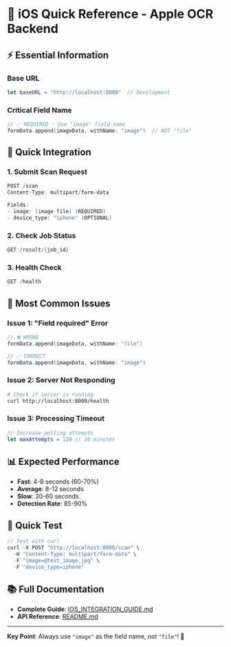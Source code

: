 # 📱 iOS Quick Reference - Apple OCR Backend

## ⚡ **Essential Information**

### **Base URL**
```swift
let baseURL = "http://localhost:8000"  // Development
```

### **Critical Field Name**
```swift
// ✅ REQUIRED - Use "image" field name
formData.append(imageData, withName: "image")  // NOT "file"
```

## 🔧 **Quick Integration**

### **1. Submit Scan Request**
```swift
POST /scan
Content-Type: multipart/form-data

Fields:
- image: [image file] (REQUIRED)
- device_type: "iphone" (OPTIONAL)
```

### **2. Check Job Status**
```swift
GET /result/{job_id}
```

### **3. Health Check**
```swift
GET /health
```

## 🚨 **Most Common Issues**

### **Issue 1: "Field required" Error**
```swift
// ❌ WRONG
formData.append(imageData, withName: "file")

// ✅ CORRECT  
formData.append(imageData, withName: "image")
```

### **Issue 2: Server Not Responding**
```bash
# Check if server is running
curl http://localhost:8000/health
```

### **Issue 3: Processing Timeout**
```swift
// Increase polling attempts
let maxAttempts = 120 // 10 minutes
```

## 📊 **Expected Performance**

- **Fast**: 4-8 seconds (60-70%)
- **Average**: 8-12 seconds  
- **Slow**: 30-60 seconds
- **Detection Rate**: 85-90%

## 🎯 **Quick Test**

```swift
// Test with curl
curl -X POST "http://localhost:8000/scan" \
  -H "Content-Type: multipart/form-data" \
  -F "image=@test_image.jpg" \
  -F "device_type=iphone"
```

## 📚 **Full Documentation**

- **Complete Guide**: [IOS_INTEGRATION_GUIDE.md](IOS_INTEGRATION_GUIDE.md)
- **API Reference**: [README.md](README.md)

---

**Key Point**: Always use `"image"` as the field name, not `"file"`! 🎯
